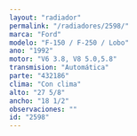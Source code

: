 ```yaml
---
layout: "radiador"
permalink: "/radiadores/2598/"
marca: "Ford"
modelo: "F-150 / F-250 / Lobo"
ano: "1992"
motor: "V6 3.8, V8 5.0,5.8"
transmision: "Automática"
parte: "432186"
clima: "Con clima"
alto: "27 5/8"
ancho: "18 1/2"
observaciones: ""
id: "2598"
---
```


